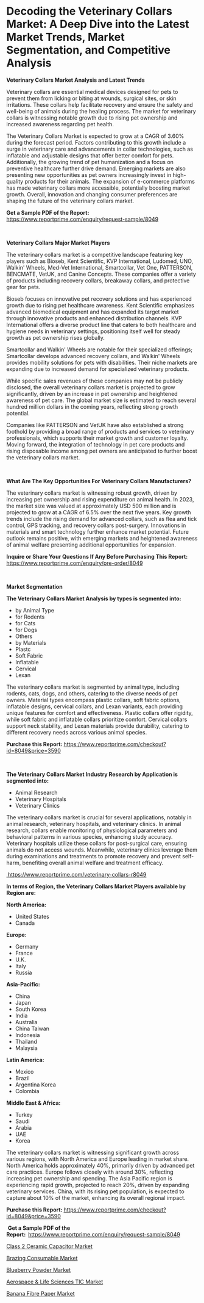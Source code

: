 <p><h1>Decoding the Veterinary Collars Market: A Deep Dive into the Latest Market Trends, Market Segmentation, and Competitive Analysis</h1></p><p><strong>Veterinary Collars Market Analysis and Latest Trends</strong></p>
<p><p>Veterinary collars are essential medical devices designed for pets to prevent them from licking or biting at wounds, surgical sites, or skin irritations. These collars help facilitate recovery and ensure the safety and well-being of animals during the healing process. The market for veterinary collars is witnessing notable growth due to rising pet ownership and increased awareness regarding pet health.</p><p>The Veterinary Collars Market is expected to grow at a CAGR of 3.60% during the forecast period. Factors contributing to this growth include a surge in veterinary care and advancements in collar technologies, such as inflatable and adjustable designs that offer better comfort for pets. Additionally, the growing trend of pet humanization and a focus on preventive healthcare further drive demand. Emerging markets are also presenting new opportunities as pet owners increasingly invest in high-quality products for their animals. The expansion of e-commerce platforms has made veterinary collars more accessible, potentially boosting market growth. Overall, innovation and changing consumer preferences are shaping the future of the veterinary collars market.</p></p>
<p><strong>Get a Sample PDF of the Report:&nbsp;</strong> <a href="https://www.reportprime.com/enquiry/request-sample/8049?utm_campaign=1841&utm_medium=2&utm_source=Github&utm_content=ia&utm_term=26112024&utm_id=veterinary-collars">https://www.reportprime.com/enquiry/request-sample/8049</a></p>
<p>&nbsp;</p>
<p><strong>Veterinary Collars Major Market Players</strong></p>
<p><p>The veterinary collars market is a competitive landscape featuring key players such as Bioseb, Kent Scientific, KVP International, Ludomed, UNO, Walkin' Wheels, Med-Vet International, Smartcollar, Vet One, PATTERSON, BENCMATE, VetUK, and Canine Concepts. These companies offer a variety of products including recovery collars, breakaway collars, and protective gear for pets.</p><p>Bioseb focuses on innovative pet recovery solutions and has experienced growth due to rising pet healthcare awareness. Kent Scientific emphasizes advanced biomedical equipment and has expanded its target market through innovative products and enhanced distribution channels. KVP International offers a diverse product line that caters to both healthcare and hygiene needs in veterinary settings, positioning itself well for steady growth as pet ownership rises globally.</p><p>Smartcollar and Walkin' Wheels are notable for their specialized offerings; Smartcollar develops advanced recovery collars, and Walkin' Wheels provides mobility solutions for pets with disabilities. Their niche markets are expanding due to increased demand for specialized veterinary products.</p><p>While specific sales revenues of these companies may not be publicly disclosed, the overall veterinary collars market is projected to grow significantly, driven by an increase in pet ownership and heightened awareness of pet care. The global market size is estimated to reach several hundred million dollars in the coming years, reflecting strong growth potential.</p><p>Companies like PATTERSON and VetUK have also established a strong foothold by providing a broad range of products and services to veterinary professionals, which supports their market growth and customer loyalty. Moving forward, the integration of technology in pet care products and rising disposable income among pet owners are anticipated to further boost the veterinary collars market.</p></p>
<p>&nbsp;</p>
<p><strong>What Are The Key Opportunities For Veterinary Collars Manufacturers?</strong></p>
<p><p>The veterinary collars market is witnessing robust growth, driven by increasing pet ownership and rising expenditure on animal health. In 2023, the market size was valued at approximately USD 500 million and is projected to grow at a CAGR of 6.5% over the next five years. Key growth trends include the rising demand for advanced collars, such as flea and tick control, GPS tracking, and recovery collars post-surgery. Innovations in materials and smart technology further enhance market potential. Future outlook remains positive, with emerging markets and heightened awareness of animal welfare presenting additional opportunities for expansion.</p></p>
<p><strong>Inquire or Share Your Questions If Any Before Purchasing This Report:</strong> <a href="https://www.reportprime.com/enquiry/pre-order/8049?utm_campaign=1841&utm_medium=2&utm_source=Github&utm_content=ia&utm_term=26112024&utm_id=veterinary-collars">https://www.reportprime.com/enquiry/pre-order/8049</a></p>
<p>&nbsp;</p>
<p><strong>Market Segmentation</strong></p>
<p><strong>The Veterinary Collars Market Analysis by types is segmented into:</strong></p>
<p><ul><li>by Animal Type</li><li>for Rodents</li><li>for Cats</li><li>for Dogs</li><li>Others</li><li>by Materials</li><li>Plastc</li><li>Soft Fabric</li><li>Inflatable</li><li>Cervical</li><li>Lexan</li></ul></p>
<p><p>The veterinary collars market is segmented by animal type, including rodents, cats, dogs, and others, catering to the diverse needs of pet owners. Material types encompass plastic collars, soft fabric options, inflatable designs, cervical collars, and Lexan variants, each providing unique features for comfort and effectiveness. Plastic collars offer rigidity, while soft fabric and inflatable collars prioritize comfort. Cervical collars support neck stability, and Lexan materials provide durability, catering to different recovery needs across various animal species.</p></p>
<p><strong>Purchase this Report:&nbsp;</strong><a href="https://www.reportprime.com/checkout?id=8049&price=3590&utm_campaign=1841&utm_medium=2&utm_source=Github&utm_content=ia&utm_term=26112024&utm_id=veterinary-collars">https://www.reportprime.com/checkout?id=8049&price=3590</a></p>
<p>&nbsp;</p>
<p><strong>The Veterinary Collars Market Industry Research by Application is segmented into:</strong></p>
<p><ul><li>Animal Research</li><li>Veterinary Hospitals</li><li>Veterinary Clinics</li></ul></p>
<p><p>The veterinary collars market is crucial for several applications, notably in animal research, veterinary hospitals, and veterinary clinics. In animal research, collars enable monitoring of physiological parameters and behavioral patterns in various species, enhancing study accuracy. Veterinary hospitals utilize these collars for post-surgical care, ensuring animals do not access wounds. Meanwhile, veterinary clinics leverage them during examinations and treatments to promote recovery and prevent self-harm, benefiting overall animal welfare and treatment efficacy.</p></p>
<p><a href="https://www.reportprime.com/veterinary-collars-r8049?utm_campaign=1841&utm_medium=2&utm_source=Github&utm_content=ia&utm_term=26112024&utm_id=veterinary-collars">&nbsp;https://www.reportprime.com/veterinary-collars-r8049</a></p>
<p><strong>In terms of Region, the Veterinary Collars Market Players available by Region are:</strong></p>
<p>
    <p> <strong> North America: </strong>
        <ul>
            <li>United States</li>
            <li>Canada</li>
        </ul>
        </p> 
    <p> <strong> Europe: </strong>
        <ul>
            <li>Germany</li>
            <li>France</li>
            <li>U.K.</li>
            <li>Italy</li>
            <li>Russia</li>
        </ul>
        </p> 
    <p> <strong> Asia-Pacific: </strong>
        <ul>
            <li>China</li>
            <li>Japan</li>
            <li>South Korea</li>
            <li>India</li>
            <li>Australia</li>
            <li>China Taiwan</li>
            <li>Indonesia</li>
            <li>Thailand</li>
            <li>Malaysia</li>
        </ul>
        </p> 
    <p> <strong> Latin America: </strong>
        <ul>
            <li>Mexico</li>
            <li>Brazil</li>
            <li>Argentina Korea</li>
            <li>Colombia</li>
        </ul>
        </p> 
    <p> <strong> Middle East & Africa: </strong>
        <ul>
            <li>Turkey</li>
            <li>Saudi</li>
            <li>Arabia</li>
            <li>UAE</li>
            <li>Korea</li>
        </ul>
    </p>
    </p>
<p><p>The veterinary collars market is witnessing significant growth across various regions, with North America and Europe leading in market share. North America holds approximately 40%, primarily driven by advanced pet care practices. Europe follows closely with around 30%, reflecting increasing pet ownership and spending. The Asia Pacific region is experiencing rapid growth, projected to reach 20%, driven by expanding veterinary services. China, with its rising pet population, is expected to capture about 10% of the market, enhancing its overall regional impact.</p></p>
<p><strong>Purchase this Report: </strong><a href="https://www.reportprime.com/checkout?id=8049&price=3590&utm_campaign=1841&utm_medium=2&utm_source=Github&utm_content=ia&utm_term=26112024&utm_id=veterinary-collars">https://www.reportprime.com/checkout?id=8049&price=3590</a></p>
<p>&nbsp;<strong>Get a Sample PDF of the Report:&nbsp;&nbsp;</strong><a href="https://www.reportprime.com/enquiry/request-sample/8049?utm_campaign=1841&utm_medium=2&utm_source=Github&utm_content=ia&utm_term=26112024&utm_id=veterinary-collars">https://www.reportprime.com/enquiry/request-sample/8049</a></p>
<p><strong></strong></p>
<p><p><a href="https://www.linkedin.com/pulse/analyzing-class-2-ceramic-capacitor-market-dynamics-growth-kmtjf?utm_campaign=1841&utm_medium=2&utm_source=Github&utm_content=ia&utm_term=26112024&utm_id=veterinary-collars">Class 2 Ceramic Capacitor Market</a></p><p><a href="https://issuu.com/reportprime-2/docs/brazing-consumable-market-size-2030_712f3cbe6b9952?utm_campaign=1841&utm_medium=2&utm_source=Github&utm_content=ia&utm_term=26112024&utm_id=veterinary-collars">Brazing Consumable Market</a></p><p><a href="https://www.linkedin.com/pulse/blueberry-powder-market-navigating-challenges-unlocking-vfz5e?utm_campaign=1841&utm_medium=2&utm_source=Github&utm_content=ia&utm_term=26112024&utm_id=veterinary-collars">Blueberry Powder Market</a></p><p><a href="https://issuu.com/reportprime-2/docs/aerospace-life-sciences-tic-market-_c0ffd39ae0d353?utm_campaign=1841&utm_medium=2&utm_source=Github&utm_content=ia&utm_term=26112024&utm_id=veterinary-collars">Aerospace & Life Sciences TIC Market</a></p><p><a href="https://www.linkedin.com/pulse/banana-fibre-paper-market-review-strategic-growth-forecasted-n1yyc?utm_campaign=1841&utm_medium=2&utm_source=Github&utm_content=ia&utm_term=26112024&utm_id=veterinary-collars">Banana Fibre Paper Market</a></p></p>